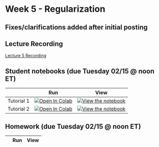 # Week 5 - Regularization

## Fixes/clarifications added after initial posting


## Lecture Recording

[Lecture 5 Recording](https://www.youtube.com/watch?v=olECHijGZ_g)

## Student notebooks (due Tuesday 02/15 @ noon ET)

|   | Run | View |
| - | --- | ---- |
| Tutorial 1 | [![Open In Colab](https://colab.research.google.com/assets/colab-badge.svg)](https://colab.research.google.com/github/CIS-522/course-content/blob/main/W05_Regularization/students/CIS_522_W5D1_Tutorial_–_Student_Version.ipynb) | [![View the notebook](https://img.shields.io/badge/render-nbviewer-orange.svg)](https://nbviewer.jupyter.org/github/CIS-522/course-content/blob/main/W05_Regularization/students/CIS_522_W5D1_Tutorial_–_Student_Version.ipynb?flush_cache=true) |
| Tutorial 2 | [![Open In Colab](https://colab.research.google.com/assets/colab-badge.svg)](https://colab.research.google.com/github/CIS-522/course-content/blob/main/W05_Regularization/students/CIS_522_W5D2_Tutorial_–_Student_Version.ipynb) | [![View the notebook](https://img.shields.io/badge/render-nbviewer-orange.svg)](https://nbviewer.jupyter.org/github/CIS-522/course-content/blob/main/W05_Regularization/students/CIS_522_W5D2_Tutorial_–_Student_Version.ipynb?flush_cache=true) |


## Homework (due Tuesday 02/15 @ noon ET)
|   | Run | View |
| - | --- | ---- |
